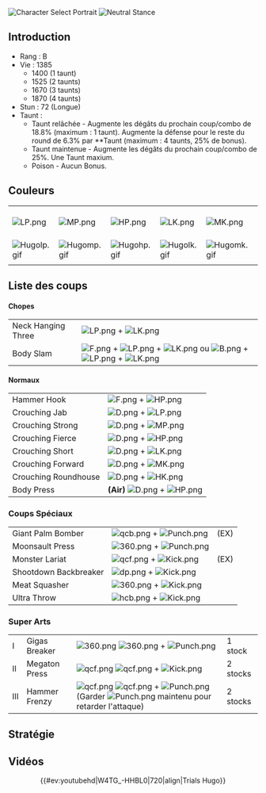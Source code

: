 ![Character Select Portrait](Hugo3sport.gif "Character Select Portrait")
![Neutral Stance](Hugo3s-stance.gif "Neutral Stance")

## Introduction

- Rang : B
- Vie : 1385
  - 1400 (1 taunt)
  - 1525 (2 taunts)
  - 1670 (3 taunts)
  - 1870 (4 taunts)
- Stun : 72 (Longue)
- Taunt :
  - Taunt relâchée - Augmente les dégâts du prochain coup/combo de 18.8%
    (maximum : 1 taunt). Augmente la défense pour le reste du round de
    6.3% par \*\*Taunt (maximum : 4 taunts, 25% de bonus).
  - Taunt maintenue - Augmente les dégâts du prochain coup/combo de 25%.
    Une Taunt maxium.
  - Poison - Aucun Bonus.

## Couleurs

|                              |                              |                              |                              |                              |                              |                                                              |
|------------------------------|------------------------------|------------------------------|------------------------------|------------------------------|------------------------------|--------------------------------------------------------------|
| ![](LP.png "LP.png")         | ![](MP.png "MP.png")         | ![](HP.png "HP.png")         | ![](LK.png "LK.png")         | ![](MK.png "MK.png")         | ![](HK.png "HK.png")         | ![](LP.png "LP.png")![](MK.png "MK.png")![](HP.png "HP.png") |
| ![](Hugolp.gif "Hugolp.gif") | ![](Hugomp.gif "Hugomp.gif") | ![](Hugohp.gif "Hugohp.gif") | ![](Hugolk.gif "Hugolk.gif") | ![](Hugomk.gif "Hugomk.gif") | ![](Hugohk.gif "Hugohk.gif") | ![](Hugolpmkhp.gif "Hugolpmkhp.gif")                         |
|                              |                              |                              |                              |                              |                              |                                                              |

## Liste des coups

#### Chopes

|                    |                                                                                                                                      |
|--------------------|--------------------------------------------------------------------------------------------------------------------------------------|
| Neck Hanging Three | ![](LP.png "LP.png") + ![](LK.png "LK.png")                                                                                          |
| Body Slam          | ![](F.png "F.png") + ![](LP.png "LP.png") + ![](LK.png "LK.png") ou ![](B.png "B.png") + ![](LP.png "LP.png") + ![](LK.png "LK.png") |

#### Normaux

|                      |                                                     |
|----------------------|-----------------------------------------------------|
| Hammer Hook          | ![](F.png "F.png") + ![](HP.png "HP.png")           |
| Crouching Jab        | ![](D.png "D.png") + ![](LP.png "LP.png")           |
| Crouching Strong     | ![](D.png "D.png") + ![](MP.png "MP.png")           |
| Crouching Fierce     | ![](D.png "D.png") + ![](HP.png "HP.png")           |
| Crouching Short      | ![](D.png "D.png") + ![](LK.png "LK.png")           |
| Crouching Forward    | ![](D.png "D.png") + ![](MK.png "MK.png")           |
| Crouching Roundhouse | ![](D.png "D.png") + ![](HK.png "HK.png")           |
| Body Press           | **(Air)** ![](D.png "D.png") + ![](HP.png "HP.png") |

### Coups Spéciaux

|                       |                                                     |      |
|-----------------------|-----------------------------------------------------|------|
| Giant Palm Bomber     | ![](qcb.png "qcb.png") + ![](Punch.png "Punch.png") | (EX) |
| Moonsault Press       | ![](360.png "360.png") + ![](Punch.png "Punch.png") |      |
| Monster Lariat        | ![](qcf.png "qcf.png") + ![](Kick.png "Kick.png")   | (EX) |
| Shootdown Backbreaker | ![](dp.png "dp.png") + ![](Kick.png "Kick.png")     |      |
| Meat Squasher         | ![](360.png "360.png") + ![](Kick.png "Kick.png")   |      |
| Ultra Throw           | ![](hcb.png "hcb.png") + ![](Kick.png "Kick.png")   |      |

### Super Arts

|     |               |                                                                                                                                                 |          |
|-----|---------------|-------------------------------------------------------------------------------------------------------------------------------------------------|----------|
| I   | Gigas Breaker | ![](360.png "360.png") ![](360.png "360.png") + ![](Punch.png "Punch.png")                                                                      | 1 stock  |
| II  | Megaton Press | ![](qcf.png "qcf.png") ![](qcf.png "qcf.png") + ![](Kick.png "Kick.png")                                                                        | 2 stocks |
| III | Hammer Frenzy | ![](qcf.png "qcf.png") ![](qcf.png "qcf.png") + ![](Punch.png "Punch.png") (Garder ![](Punch.png "Punch.png") maintenu pour retarder l'attaque) | 2 stocks |

## Stratégie

## Vidéos

<center>

{{#ev:youtubehd\|W4TG\_-HHBL0\|720\|align\|Trials Hugo}}

</center>
